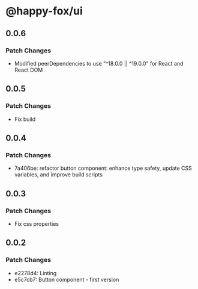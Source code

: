 # @happy-fox/ui

## 0.0.6

### Patch Changes

- Modified peerDependencies to use "^18.0.0 || ^19.0.0" for React and React DOM

## 0.0.5

### Patch Changes

- Fix build

## 0.0.4

### Patch Changes

- 7a406be: refactor button component: enhance type safety, update CSS variables, and improve build scripts

## 0.0.3

### Patch Changes

- Fix css properties

## 0.0.2

### Patch Changes

- e2278d4: Linting
- e5c7cb7: Button component - first version
